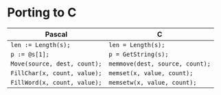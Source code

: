 # Porting to C

| Pascal | C |
| --- | --- |
| `len := Length(s);` | `len = Length(s);` |
| `p := @s[1];` | `p = GetString(s);` |
| `Move(source, dest, count);` | `memmove(dest, source, count);` |
| `FillChar(x, count, value);` | `memset(x, value, count);` |
| `FillWord(x, count, value);` | `memsetw(x, value, count);` |

